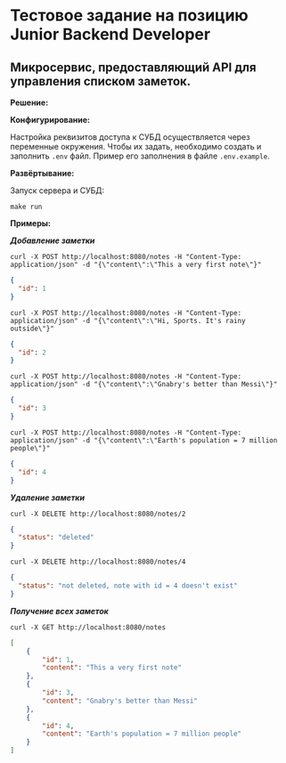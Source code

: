 # Тестовое задание на позицию Junior Backend Developer 

## Микросервис, предоставляющий API для управления списком заметок.

**Решение:**

**Конфигурирование:**

Настройка реквизитов доступа к СУБД осуществляется через переменные окружения. Чтобы их задать, необходимо создать и заполнить `.env` файл. Пример его заполнения в файле `.env.example`. 

**Развёртывание:**

Запуск сервера и СУБД:
```shell
make run
```
**Примеры:**

***Добавление заметки***

```shell
curl -X POST http://localhost:8080/notes -H "Content-Type: application/json" -d "{\"content\":\"This a very first note\"}"
```

```json
{
  "id": 1
}
```

```shell
curl -X POST http://localhost:8080/notes -H "Content-Type: application/json" -d "{\"content\":\"Hi, Sports. It's rainy outside\"}"
```

```json
{
  "id": 2
}
```

```shell
curl -X POST http://localhost:8080/notes -H "Content-Type: application/json" -d "{\"content\":\"Gnabry's better than Messi\"}"
```

```json
{
  "id": 3
}
```

```shell
curl -X POST http://localhost:8080/notes -H "Content-Type: application/json" -d "{\"content\":\"Earth's population = 7 million people\"}"
```

```json
{
  "id": 4
}
```

***Удаление заметки***

```shell
curl -X DELETE http://localhost:8080/notes/2 
```

```json
{
  "status": "deleted"
}
```

```shell
curl -X DELETE http://localhost:8080/notes/4
```

```json
{
  "status": "not deleted, note with id = 4 doesn't exist"
}
```

***Получение всех заметок***

```shell
curl -X GET http://localhost:8080/notes
```

```json
[
    {
        "id": 1,
        "content": "This a very first note"
    },
    {
        "id": 3,
        "content": "Gnabry's better than Messi"
    },
    {
        "id": 4,
        "content": "Earth's population = 7 million people"
    }
]
```
